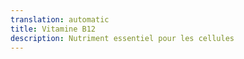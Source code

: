 ```yaml
---
translation: automatic
title: Vitamine B12
description: Nutriment essentiel pour les cellules
---
```

